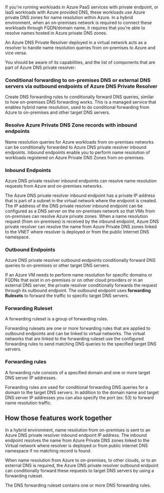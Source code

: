 
If you're running workloads in Azure PaaS services with private endpoint, or IaaS workloads with Azure provided DNS, these workloads use Azure private DNS zones for name resolution within Azure. In a hybrid environment, when an on-premises network is required to connect these workloads through FQDN/domain name, it requires that you're able to resolve names hosted in Azure private DNS zones.

An Azure DNS Private Resolver deployed in a virtual network acts as a resolver to handle name resolution queries from on-premises to Azure and vice versa.

You should be aware of its capabilities, and the list of components that are part of Azure DNS private resolver:

### Conditional forwarding to on-premises DNS or external DNS servers via outbound endpoints of Azure DNS Private Resolver

Create DNS forwarding rules to conditionally forward DNS queries, similar to how on-premises DNS forwarding works. This is a managed service that enables hybrid name resolution, used to do conditional forwarding from Azure to on-premises and other target DNS servers.

### Resolve Azure Private DNS Zone records with inbound endpoints

Name resolution queries for Azure workloads from on-premises networks can be conditionally forwarded to Azure DNS private resolver inbound endpoints. Inbound endpoints enable you to perform name resolution of workloads registered on Azure Private DNS Zones from on-premises.

### Inbound Endpoints

Azure DNS private resolver inbound endpoints can resolve name resolution requests from Azure and on-premises networks.

The Azure DNS private resolver inbound endpoint has a private IP address that is part of a subnet in the virtual network where the endpoint is created. The IP address of the DNS private resolver inbound endpoint can be configured as a DNS server on the on-premises network so that VMs from on-premises can resolve Azure private zones. When a name resolution request (from on-premises) is received by the inbound endpoint, Azure DNS private resolver can resolve the name from Azure Private DNS zones linked to the VNET where resolver is deployed or from the public Internet DNS namespace.

### Outbound Endpoints

Azure DNS private resolver outbound endpoints conditionally forward DNS queries to on-premises or other target DNS servers.

If an Azure VM needs to perform name resolution for specific domains or FQDNs that exist in on-premises or on other cloud providers or in an external DNS server, the private resolver conditionally forwards the request through its outbound endpoint. The outbound endpoint uses **forwarding Rulesets** to forward the traffic to specific target DNS servers.

### Forwarding Ruleset

A forwarding ruleset is a group of forwarding rules.

Forwarding rulesets are one or more forwarding rules that are applied to outbound endpoints and can be linked to virtual networks. The virtual networks that are linked to the forwarding ruleset use the configured forwarding rules to send matching DNS queries to the specified target DNS servers.

### Forwarding rules

A forwarding rule consists of a specified domain and one or more target DNS server IP addresses.

Forwarding rules are used for conditional forwarding DNS queries for a domain to the target DNS servers. In addition to the domain name and target DNS server IP addresses you can also specify the port (ex: 53) to forward name resolution traffic.

## How those features work together

In a hybrid environment, name resolution from on-premises is sent to an Azure DNS private resolver inbound endpoint IP address. The inbound endpoint resolves the name from Azure Private DNS zones linked to the Virtual network where resolver is deployed or from public internet DNS namespace if no matching record is found.

When name resolution from Azure to on-premises, to other clouds, or to an external DNS is required, the Azure DNS private resolver outbound endpoint can conditionally forward these requests to target DNS servers by using a forwarding ruleset.

The DNS forwarding ruleset contains one or more DNS forwarding rules.